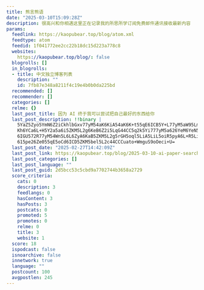 ```yaml
---
title: 熊言熊语
date: "2025-03-10T15:09:28Z"
description: 很高兴和你相遇这里正在记录我的所思所学订阅免费邮件通讯接收最新内容
params:
  feedlink: https://kaopubear.top/blog/atom.xml
  feedtype: atom
  feedid: 1f041772ee2cc22b18dc15d223a778c8
  websites:
    https://kaopubear.top/blog/: false
  blogrolls: []
  in_blogrolls:
  - title: 中文独立博客列表
    description: ""
    id: 7fb87e348a8211f4c19e4b0b0da225bd
  recommended: []
  recommender: []
  categories: []
  relme: {}
  last_post_title: 因为 AI 终于我可以尝试把自己最好的东西给你
  last_post_description: !!binary |
    5YaZ5Zyo5YmN6Z2iCkhlbGxv77yM54aK6KiA54aK6K+t55qE6ICB5Y+L77yM5aW95LmF5r
    Kh6YCa6L+H5Y2a5a6i5ZKM5L2g6KeB6Z2i5LqG44CC5q2k5Yi777yM5a626YeM6YeN5paw
    6IGU572R77yM54Wn5L6L6ZyA6KaB5ZKM5L2g5rGH5oql5LiA5LiL5oiR5pyA6L+R5LiA5q
    615pe26Ze055qE5oCd6ICD5ZKM5bel5L2c44CCCuato+WmguS9oOeci+U=
  last_post_date: "2025-02-27T14:42:09Z"
  last_post_link: https://kaopubear.top/blog/2025-03-10-ai-paper-search-tool-insightpaper/
  last_post_categories: []
  last_post_language: ""
  last_post_guid: 2d5bcc53c5cbd9a7702744b3658a2729
  score_criteria:
    cats: 0
    description: 3
    feedlangs: 0
    hasContent: 3
    hasPosts: 3
    postcats: 0
    promoted: 5
    promotes: 0
    relme: 0
    title: 3
    website: 1
  score: 18
  ispodcast: false
  isnoarchive: false
  innetwork: true
  language: ""
  postcount: 100
  avgpostlen: 245
---
```

